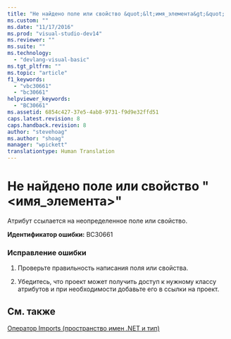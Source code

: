 ```yaml
---
title: "Не найдено поле или свойство &quot;&lt;имя_элемента&gt;&quot; | Microsoft Docs"
ms.custom: ""
ms.date: "11/17/2016"
ms.prod: "visual-studio-dev14"
ms.reviewer: ""
ms.suite: ""
ms.technology: 
  - "devlang-visual-basic"
ms.tgt_pltfrm: ""
ms.topic: "article"
f1_keywords: 
  - "vbc30661"
  - "bc30661"
helpviewer_keywords: 
  - "BC30661"
ms.assetid: 6854c427-37e5-4ab8-9731-f9d9e32ffd51
caps.latest.revision: 8
caps.handback.revision: 8
author: "stevehoag"
ms.author: "shoag"
manager: "wpickett"
translationtype: Human Translation
---
```

# Не найдено поле или свойство &quot;&lt;имя_элемента&gt;&quot;
Атрибут ссылается на неопределенное поле или свойство.  
  
 **Идентификатор ошибки:** BC30661  
  
### Исправление ошибки  
  
1.  Проверьте правильность написания поля или свойства.  
  
2.  Убедитесь, что проект может получить доступ к нужному классу атрибутов и при необходимости добавьте его в ссылки на проект.  
  
## См. также  
 [Оператор Imports \(пространство имен .NET и тип\)](../../visual-basic/language-reference/statements/imports-statement-net-namespace-and-type.md)
